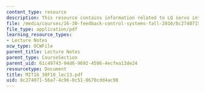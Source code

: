 ```yaml
---
content_type: resource
description: This resource contains information related to LQ servo introduction.
file: /media/courses/16-30-feedback-control-systems-fall-2010/8c27407156a74c960c518670cdd4ac98_MIT16_30F10_lec13.pdf
file_type: application/pdf
learning_resource_types:
- Lecture Notes
ocw_type: OCWFile
parent_title: Lecture Notes
parent_type: CourseSection
parent_uid: 61c49743-94d6-9692-4596-4ecfea13de24
resourcetype: Document
title: MIT16_30F10_lec13.pdf
uid: 8c274071-56a7-4c96-0c51-8670cdd4ac98
---
```

